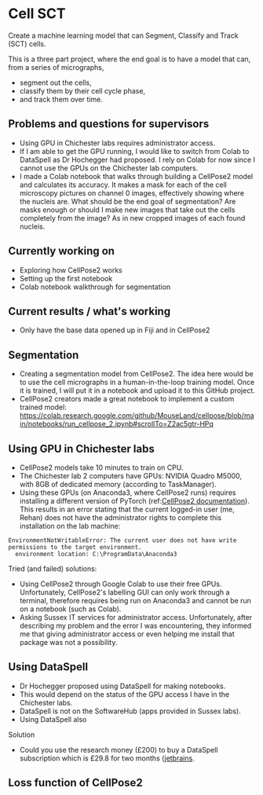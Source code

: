 # Cell SCT
Create a machine learning model that can Segment, Classify and Track (SCT) cells.

This is a three part project, where the end goal is to have a model that can, from a series of micrographs,
- segment out the cells,
- classify them by their cell cycle phase,
- and track them over time.

## Problems and questions for supervisors
- Using GPU in Chichester labs requires administrator access.
- If I am able to get the GPU running, I would like to switch from Colab to DataSpell as Dr Hochegger had proposed. I rely on Colab for now since I cannot use the GPUs on the Chichester lab computers.
- I made a Colab notebook that walks through building a CellPose2 model and calculates its accuracy. It makes a mask for each of the cell microscopy pictures on channel 0 images, effectively showing where the nucleis are. What should be the end goal of segmentation? Are masks enough or should I make new images that take out the cells completely from the image? As in new cropped images of each found nucleis. 

## Currently working on

- Exploring how CellPose2 works
- Setting up the first notebook
- Colab notebook walkthrough for segmentation

## Current results / what's working

- Only have the base data opened up in Fiji and in CellPose2

## Segmentation

- Creating a segmentation model from CellPose2. The idea here would be to use the cell micrographs in a human-in-the-loop training model. Once it is trained, I will put it in a notebook and upload it to this GitHub project.
- CellPose2 creators made a great notebook to implement a custom trained model: https://colab.research.google.com/github/MouseLand/cellpose/blob/main/notebooks/run_cellpose_2.ipynb#scrollTo=Z2ac5gtr-HPq


## Using GPU in Chichester labs
- CellPose2 models take 10 minutes to train on CPU.
- The Chichester lab 2 computers have GPUs: NVIDIA Quadro M5000, with 8GB of dedicated memory (according to TaskManager).
- Using these GPUs (on Anaconda3, where CellPose2 runs) requires installing a different version of PyTorch (ref:[CellPose2 documentation](https://github.com/MouseLand/cellpose)).
This results in an error stating that the current logged-in user (me, Rehan) does not have the administrator rights to complete this installation on the lab machine:
```
EnvironmentNotWritableError: The current user does not have write permissions to the target environment.
  environment location: C:\ProgramData\Anaconda3
```

Tried (and failed) solutions:
- Using CellPose2 through Google Colab to use their free GPUs. Unfortunately, CellPose2's labelling GUI can only work through a terminal, therefore requires being run on Anaconda3 and cannot be run on a notebook (such as Colab).
- Asking Sussex IT services for administrator access. Unfortunately, after describing my problem and the error I was encountering, they informed me that giving administrator access or even helping me install that package was not a possibility.

## Using DataSpell
- Dr Hochegger proposed using DataSpell for making notebooks.
- This would depend on the status of the GPU access I have in the Chichester labs.
- DataSpell is not on the SoftwareHub (apps provided in Sussex labs).
- Using DataSpell also 

Solution
- Could you use the research money (£200) to buy a DataSpell subscription which is £29.8 for two months ([jetbrains](https://www.jetbrains.com/dataspell/buy/#commercial?billing=monthly).

## Loss function of CellPose2
